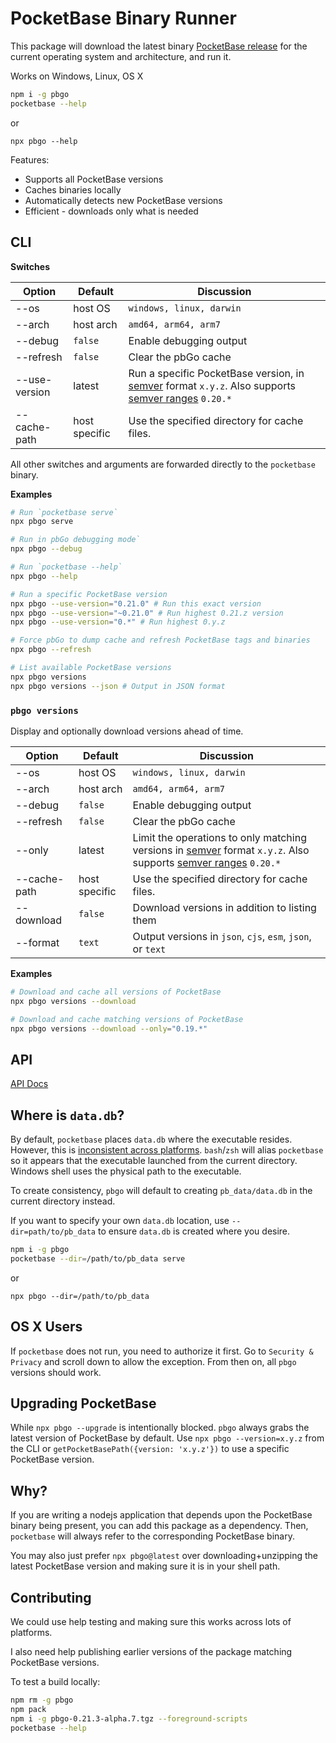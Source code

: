 # PocketBase Binary Runner

This package will download the latest binary [PocketBase release](https://github.com/pocketbase/pocketbase/releases) for the current operating system and architecture, and run it.

Works on Windows, Linux, OS X

```bash
npm i -g pbgo
pocketbase --help
```

or

`npx pbgo --help`

Features:

- Supports all PocketBase versions
- Caches binaries locally
- Automatically detects new PocketBase versions
- Efficient - downloads only what is needed

## CLI

**Switches**

| Option        | Default       | Discussion                                                                                                                                                       |
| ------------- | ------------- | ---------------------------------------------------------------------------------------------------------------------------------------------------------------- |
| --os          | host OS       | `windows, linux, darwin`                                                                                                                                         |
| --arch        | host arch     | `amd64, arm64, arm7`                                                                                                                                             |
| --debug       | `false`       | Enable debugging output                                                                                                                                          |
| --refresh     | `false`       | Clear the pbGo cache                                                                                                                                             |
| --use-version | latest        | Run a specific PocketBase version, in [semver](https://semver.org/) format `x.y.z`. Also supports [semver ranges](https://www.npmjs.com/package/semver) `0.20.*` |
| --cache-path  | host specific | Use the specified directory for cache files.                                                                                                                     |

All other switches and arguments are forwarded directly to the `pocketbase` binary.

**Examples**

```bash
# Run `pocketbase serve`
npx pbgo serve

# Run in pbGo debugging mode`
npx pbgo --debug

# Run `pocketbase --help`
npx pbgo --help

# Run a specific PocketBase version
npx pbgo --use-version="0.21.0" # Run this exact version
npx pbgo --use-version="~0.21.0" # Run highest 0.21.z version
npx pbgo --use-version="0.*" # Run highest 0.y.z

# Force pbGo to dump cache and refresh PocketBase tags and binaries
npx pbgo --refresh

# List available PocketBase versions
npx pbgo versions
npx pbgo versions --json # Output in JSON format
```

### `pbgo versions`

Display and optionally download versions ahead of time.

| Option       | Default       | Discussion                                                                                                                                                                   |
| ------------ | ------------- | ---------------------------------------------------------------------------------------------------------------------------------------------------------------------------- |
| --os         | host OS       | `windows, linux, darwin`                                                                                                                                                     |
| --arch       | host arch     | `amd64, arm64, arm7`                                                                                                                                                         |
| --debug      | `false`       | Enable debugging output                                                                                                                                                      |
| --refresh    | `false`       | Clear the pbGo cache                                                                                                                                                         |
| --only       | latest        | Limit the operations to only matching versions in [semver](https://semver.org/) format `x.y.z`. Also supports [semver ranges](https://www.npmjs.com/package/semver) `0.20.*` |
| --cache-path | host specific | Use the specified directory for cache files.                                                                                                                                 |
| --download   | `false`       | Download versions in addition to listing them                                                                                                                                |
| --format     | `text`        | Output versions in `json`, `cjs`, `esm`, `json`, or `text`                                                                                                                   |

**Examples**

```bash
# Download and cache all versions of PocketBase
npx pbgo versions --download

# Download and cache matching versions of PocketBase
npx pbgo versions --download --only="0.19.*"
```

## API

[API Docs](https://github.com/pockethost/pbgo/blob/main/docs/modules.md)

## Where is `data.db`?

By default, `pocketbase` places `data.db` where the executable resides. However, this is [inconsistent across platforms](https://github.com/pocketbase/pocketbase/issues/4361). `bash`/`zsh` will alias `pocketbase` so it appears that the executable launched from the current directory. Windows shell uses the physical path to the executable.

To create consistency, `pbgo` will default to creating `pb_data/data.db` in the current directory instead.

If you want to specify your own `data.db` location, use `--dir=path/to/pb_data` to ensure `data.db` is created where you desire.

```bash
npm i -g pbgo
pocketbase --dir=/path/to/pb_data serve
```

or

`npx pbgo --dir=/path/to/pb_data`

## OS X Users

If `pocketbase` does not run, you need to authorize it first. Go to `Security & Privacy` and scroll down to allow the exception. From then on, all `pbgo` versions should work.

## Upgrading PocketBase

While `npx pbgo --upgrade` is intentionally blocked. `pbgo` always grabs the latest version of PocketBase by default. Use `npx pbgo --version=x.y.z` from the CLI or `getPocketBasePath({version: 'x.y.z'})` to use a specific PocketBase version.

## Why?

If you are writing a nodejs application that depends upon the PocketBase binary being present, you can add this package as a dependency. Then, `pocketbase` will always refer to the corresponding PocketBase binary.

You may also just prefer `npx pbgo@latest` over downloading+unzipping the latest PocketBase version and making sure it is in your shell path.

## Contributing

We could use help testing and making sure this works across lots of platforms.

I also need help publishing earlier versions of the package matching PocketBase versions.

To test a build locally:

```bash
npm rm -g pbgo
npm pack
npm i -g pbgo-0.21.3-alpha.7.tgz --foreground-scripts
pocketbase --help
```
